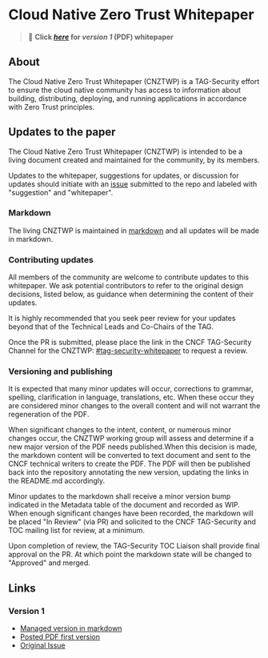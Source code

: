 # Cloud Native Zero Trust Whitepaper

> :sunflower: **Click
> _[here](v1/cloud-native-zero-trust-whitepaper.pdf)_ for
> _version 1_ (PDF) whitepaper**

## About

The Cloud Native Zero Trust Whitepaper (CNZTWP) is a TAG-Security effort to ensure
the cloud native community has access to information about building,
distributing, deploying, and running applications in accordance with Zero Trust principles.

## Updates to the paper

The Cloud Native Zero Trust Whitepaper (CNZTWP) is intended to be a living document
created and maintained for the community, by its members.

Updates to the whitepaper, suggestions for updates, or discussion for updates
should initiate with an [issue](https://github.com/cncf/tag-security/issues)
submitted to the repo and labeled with "suggestion" and "whitepaper".

### Markdown

The living CNZTWP is maintained in [markdown][whitepaper-v1-md]
and all updates will be made in markdown.

### Contributing updates

All members of the community are welcome to contribute updates to this whitepaper.
We ask potential contributors to refer to the original design decisions, listed
below, as guidance when determining the content of their updates.

It is highly recommended that you seek peer review for your updates beyond that
of the Technical Leads and Co-Chairs of the TAG.

Once the PR is submitted, please place the link in the CNCF TAG-Security Channel
for the CNZTWP:
[#tag-security-whitepaper](https://cloud-native.slack.com/archives/C017K5AN70T)
to request a review.

### Versioning and publishing

It is expected that many minor updates will occur, corrections to grammar,
spelling, clarification in language, translations, etc.  When these occur they
are considered minor changes to the overall content and will not warrant the
regeneration of the PDF.

When significant changes to the intent, content, or numerous minor changes
occur, the CNZTWP working group will assess and determine if a new major version
of the PDF needs published.When this decision is made, the markdown content
will be converted to text document and sent to the CNCF technical writers to
create the PDF.  The PDF will then be published back into the repository
annotating the new version, updating the links in the README.md accordingly.

Minor updates to the markdown shall receive a minor version bump indicated in
the Metadata table of the document and recorded as WIP.  When enough significant
changes have been recorded, the markdown will be placed "In Review" (via PR) and
solicited to the CNCF TAG-Security and TOC mailing list for review, at a
minimum.

Upon completion of review, the TAG-Security TOC Liaison shall provide final
approval on the PR.  At which point the markdown state will be changed to
"Approved" and merged.

## Links

### Version 1

* [Managed version in markdown][whitepaper-v1-md]
* [Posted PDF first version][whitepaper-pdf-v1]
* [Original Issue](https://github.com/cncf/tag-security/issues/950)

[whitepaper-v1-md]:
./v1/cloud-native-zero-trust-whitepaper.md
[whitepaper-pdf-v1]:
./v1/cloud-native-zero-trust-whitepaper.pdf
